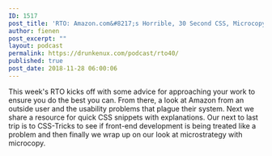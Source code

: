 ```yaml
---
ID: 1517
post_title: 'RTO: Amazon.com&#8217;s Horrible, 30 Second CSS, Microcopy&#8230;'
author: fienen
post_excerpt: ""
layout: podcast
permalink: https://drunkenux.com/podcast/rto40/
published: true
post_date: 2018-11-28 06:00:06
---
```

This week's RTO kicks off with some advice for approaching your work to ensure you do the best you can. From there, a look at Amazon from an outside user and the usability problems that plague their system. Next we share a resource for quick CSS snippets with explanations. Our next to last trip is to CSS-Tricks to see if front-end development is being treated like a problem and then finally we wrap up on our look at microstrategy with microcopy.
